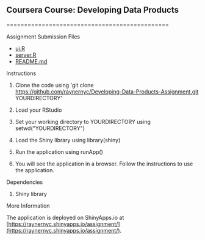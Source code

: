 ## Coursera Course: Developing Data Products
==============================================

Assignment Submission Files
- [ui.R](https://github.com/raynernyc/Developing-Data-Products-Assignment/blob/master/ui.R)
- [server.R](https://github.com/raynernyc/Developing-Data-Products-Assignment/blob/master/server.R)
- [README.md](https://github.com/raynernyc/Developing-Data-Products-Assignment/blob/master/README.md)

Instructions
1. Clone the code using 'git clone https://github.com/raynernyc/Developing-Data-Products-Assignment.git YOURDIRECTORY'

2. Load your RStudio

3. Set your working directory to YOURDIRECTORY using setwd("YOURDIRECTORY")

4. Load the Shiny library using library(shiny)

5. Run the application using runApp()

6. You will see the application in a browser. Follow the instructions to use the application.

Dependencies

1. Shiny library

More Information

The application is deployed on ShinyApps.io at [https://raynernyc.shinyapps.io/assignment/](https://raynernyc.shinyapps.io/assignment/).
